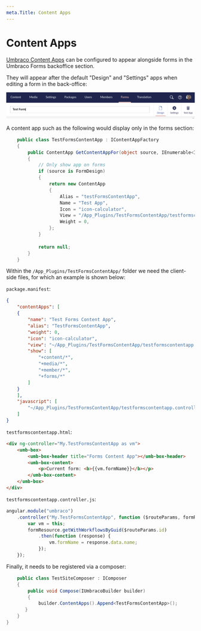 ```yaml
---
meta.Title: Content Apps
---
```


# Content Apps

[Umbraco Content Apps](https://docs.umbraco.com/umbraco-cms/extending/content-apps) can be configured to appear alongside forms in the Umbraco Forms backoffice section.

They will appear after the default "Design" and "Settings" apps when editing a form in the back-office:

![Umbraco Forms Content App](../../../11/umbraco-forms/developer/images/content-app.png)

A content app such as the following would display only in the forms section:

```csharp
    public class TestFormsContentApp : IContentAppFactory
    {
        public ContentApp GetContentAppFor(object source, IEnumerable<IReadOnlyUserGroup> userGroups)
        {
            // Only show app on forms
            if (source is FormDesign)
            {
                return new ContentApp
                {
                    Alias = "testFormsContentApp",
                    Name = "Test App",
                    Icon = "icon-calculator",
                    View = "/App_Plugins/TestFormsContentApp/testformscontentapp.html",
                    Weight = 0,
                };
            }

            return null;
        }
    }
```

Within the `/App_Plugins/TestFormsContentApp/` folder we need the client-side files, for which an example is shown below:

`package.manifest`:

```json
{
    "contentApps": [
    {
        "name": "Test Forms Content App",
        "alias": "TestFormsContentApp",
        "weight": 0,
        "icon": "icon-calculator",
        "view": "~/App_Plugins/TestFormsContentApp/testformscontentapp.html",
        "show": [
            "+content/*",
            "+media/*",
            "+member/*",
            "+forms/*"
        ]
    }
    ],
    "javascript": [
        "~/App_Plugins/TestFormsContentApp/testformscontentapp.controller.js"
    ]
}
```

`testformscontentapp.html`:

```html
<div ng-controller="My.TestFormsContentApp as vm">
    <umb-box>
        <umb-box-header title="Forms Content App"></umb-box-header>
        <umb-box-content>
            <p>Current form: <b>{{vm.formName}}</b></p>
        </umb-box-content>
    </umb-box>
</div>
```

`testformscontentapp.controller.js`:

```js
angular.module("umbraco")
    .controller("My.TestFormsContentApp", function ($routeParams, formResource) {
        var vm = this;
        formResource.getWithWorkflowsByGuid($routeParams.id)
            .then(function (response) {
                vm.formName = response.data.name;
            });
    });
```

Finally, it needs to be registered via a composer:

```csharp
    public class TestSiteComposer : IComposer
    {
        public void Compose(IUmbracoBuilder builder)
        {
            builder.ContentApps().Append<TestFormsContentApp>();
       }
    }
}
```
